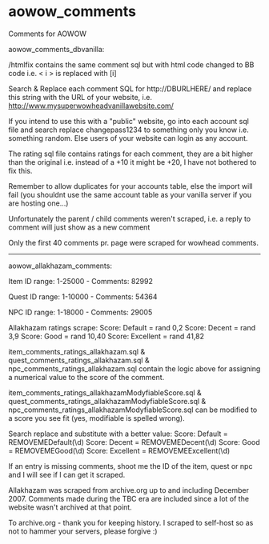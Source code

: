 # aowow_comments
Comments for AOWOW

aowow_comments_dbvanilla:

/htmlfix contains the same comment sql but with html code changed to BB code i.e. < i > is replaced with [i]

Search & Replace each comment SQL for http://DBURLHERE/ and replace this string with the URL of your website, i.e. http://www.mysuperwowheadvanillawebsite.com/

If you intend to use this with a "public" website, go into each account sql file and search replace changepass1234 to something only you know i.e. something random. Else users of your website can login as any account.

The rating sql file contains ratings for each comment, they are a bit higher than the original i.e. instead of a +10 it might be +20, I have not bothered to fix this.

Remember to allow duplicates for your accounts table, else the import will fail (you shouldnt use the same account table as your vanilla server if you are hosting one...)

Unfortunately the parent / child comments weren't scraped, i.e. a reply to comment will just show as a new comment

Only the first 40 comments pr. page were scraped for wowhead comments.

----------
aowow_allakhazam_comments:

Item ID range: 1-25000 - Comments: 82992

Quest ID range: 1-10000 - Comments: 54364

NPC ID range: 1-18000 - Comments: 29005

Allakhazam ratings scrape:
Score: Default = rand 0,2
Score: Decent = rand 3,9
Score: Good = rand 10,40
Score: Excellent = rand 41,82

item_comments_ratings_allakhazam.sql & quest_comments_ratings_allakhazam.sql & npc_comments_ratings_allakhazam.sql contain the logic above for assigning a numerical value to the score of the comment.

item_comments_ratings_allakhazamModyfiableScore.sql & quest_comments_ratings_allakhazamModyfiableScore.sql & npc_comments_ratings_allakhazamModyfiableScore.sql can be modified to a score you see fit (yes, modifiable is spelled wrong).

Search replace and substitute with a better value:
Score: Default = REMOVEMEDefault(\d)
Score: Decent = REMOVEMEDecent(\d)
Score: Good = REMOVEMEGood(\d)
Score: Excellent = REMOVEMEExcellent(\d)

If an entry is missing comments, shoot me the ID of the item, quest or npc and I will see if I can get it scraped.

Allakhazam was scraped from archive.org up to and including December 2007. Comments made during the TBC era are included since a lot of the website wasn't archived at that point.

To archive.org - thank you for keeping history. I scraped to self-host so as not to hammer your servers, please forgive :)



